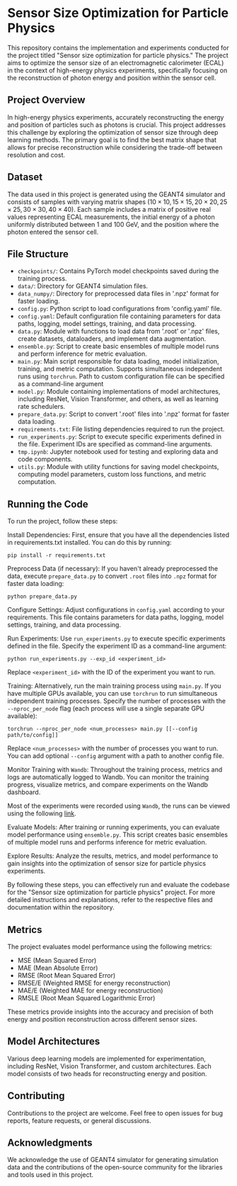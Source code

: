 # Sensor Size Optimization for Particle Physics

This repository contains the implementation and experiments conducted for the project titled "Sensor size optimization for particle physics." The project aims to optimize the sensor size of an electromagnetic calorimeter (ECAL) in the context of high-energy physics experiments, specifically focusing on the reconstruction of photon energy and position within the sensor cell.

## Project Overview

In high-energy physics experiments, accurately reconstructing the energy and position of particles such as photons is crucial. This project addresses this challenge by exploring the optimization of sensor size through deep learning methods. The primary goal is to find the best matrix shape that allows for precise reconstruction while considering the trade-off between resolution and cost.

## Dataset

The data used in this project is generated using the GEANT4 simulator and consists of samples with varying matrix shapes ($10 \times 10, 15 \times 15, 20 \times 20, 25 \times 25, 30 \times 30, 40 \times 40$). Each sample includes a matrix of positive real values representing ECAL measurements, the initial energy of a photon uniformly distributed between $1$ and $100$ GeV, and the position where the photon entered the sensor cell.

## File Structure

- `checkpoints/`: Contains PyTorch model checkpoints saved during the training process.
- `data/`: Directory for GEANT4 simulation files.
- `data_numpy/`: Directory for preprocessed data files in '.npz' format for faster loading.
- `config.py`: Python script to load configurations from 'config.yaml' file.
- `config.yaml`: Default configuration file containing parameters for data paths, logging, model settings, training, and data processing.
- `data.py`: Module with functions to load data from '.root' or '.npz' files, create datasets, dataloaders, and implement data augmentation.
- `ensemble.py`: Script to create basic ensembles of multiple model runs and perform inference for metric evaluation.
- `main.py`: Main script responsible for data loading, model initialization, training, and metric computation. Supports simultaneous independent runs using `torchrun`. Path to custom configuration file can be specified as a command-line argument
- `model.py`: Module containing implementations of model architectures, including ResNet, Vision Transformer, and others, as well as learning rate schedulers.
- `prepare_data.py`: Script to convert '.root' files into '.npz' format for faster data loading.
- `requirements.txt`: File listing dependencies required to run the project.
- `run_experiments.py`: Script to execute specific experiments defined in the file. Experiment IDs are specified as command-line arguments.
- `tmp.ipynb`: Jupyter notebook used for testing and exploring data and code components.
- `utils.py`: Module with utility functions for saving model checkpoints, computing model parameters, custom loss functions, and metric computation.

## Running the Code

To run the project, follow these steps:

Install Dependencies: First, ensure that you have all the dependencies listed in requirements.txt installed. You can do this by running:

```shell
pip install -r requirements.txt
```

Preprocess Data (if necessary): If you haven't already preprocessed the data, execute `prepare_data.py` to convert `.root` files into `.npz` format for faster data loading:

```shell
python prepare_data.py
```

Configure Settings: Adjust configurations in `config.yaml` according to your requirements. This file contains parameters for data paths, logging, model settings, training, and data processing.

Run Experiments: Use `run_experiments.py` to execute specific experiments defined in the file. Specify the experiment ID as a command-line argument:

```shell
python run_experiments.py --exp_id <experiment_id>
```

Replace `<experiment_id>` with the ID of the experiment you want to run.

Training: Alternatively, run the main training process using `main.py`. If you have multiple GPUs available, you can use `torchrun` to run simultaneous independent training processes. Specify the number of processes with the `--nproc_per_node` flag (each process will use a single separate GPU available):

```shell
torchrun --nproc_per_node <num_processes> main.py [[--config path/to/config]]
```

Replace `<num_processes>` with the number of processes you want to run. You can add optional `--config` argument with a path to another config file.

Monitor Training with `Wandb`: Throughout the training process, metrics and logs are automatically logged to Wandb. You can monitor the training progress, visualize metrics, and compare experiments on the Wandb dashboard.

Most of the experiments were recorded using `Wandb`, the runs can be viewed using the following [link](https://wandb.ai/dxtvzw/ECAL%20optimization).

Evaluate Models: After training or running experiments, you can evaluate model performance using `ensemble.py`. This script creates basic ensembles of multiple model runs and performs inference for metric evaluation.

Explore Results: Analyze the results, metrics, and model performance to gain insights into the optimization of sensor size for particle physics experiments.

By following these steps, you can effectively run and evaluate the codebase for the "Sensor size optimization for particle physics" project. For more detailed instructions and explanations, refer to the respective files and documentation within the repository.

## Metrics

The project evaluates model performance using the following metrics:

- MSE (Mean Squared Error)
- MAE (Mean Absolute Error)
- RMSE (Root Mean Squared Error)
- RMSE/E (Weighted RMSE for energy reconstruction)
- MAE/E (Weighted MAE for energy reconstruction)
- RMSLE (Root Mean Squared Logarithmic Error)

These metrics provide insights into the accuracy and precision of both energy and position reconstruction across different sensor sizes.

## Model Architectures

Various deep learning models are implemented for experimentation, including ResNet, Vision Transformer, and custom architectures. Each model consists of two heads for reconstructing energy and position.

## Contributing

Contributions to the project are welcome. Feel free to open issues for bug reports, feature requests, or general discussions.

## Acknowledgments

We acknowledge the use of GEANT4 simulator for generating simulation data and the contributions of the open-source community for the libraries and tools used in this project.
